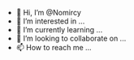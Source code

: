 - 👋 Hi, I’m @Nomircy
- 👀 I’m interested in ...
- 🌱 I’m currently learning ...
- 💞️ I’m looking to collaborate on ...
- 📫 How to reach me ...

<!---
Nomircy/Nomircy is a ✨ special ✨ repository because its `README.md` (this file) appears on your GitHub profile.
You can click the Preview link to take a look at your changes.
--->
